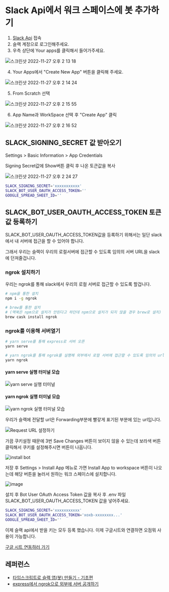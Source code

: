 # Slack Api에서 워크 스페이스에 봇 추가하기

1. [Slack Api](https://api.slack.com) 접속
2. 슬랙 계정으로 로그인해주세요.
3. 우측 상단에 Your apps를 클릭해서 들어가주세요.

![스크린샷 2022-11-27 오후 2 13 18](https://user-images.githubusercontent.com/20200820/204120342-7dc18a04-74b2-4670-8913-21bad80e981b.png)

4. Your Apps에서 "Create New App" 버튼을 클릭해 주세요.

![스크린샷 2022-11-27 오후 2 14 24](https://user-images.githubusercontent.com/20200820/204120365-a5d2ed65-52bc-48b9-8374-b16ca5b7a613.png)

5. From Scratch 선택

![스크린샷 2022-11-27 오후 2 15 55](https://user-images.githubusercontent.com/20200820/204120467-056de112-d5c8-41d3-908e-bd7476c7c3ba.png)

6. App Name과 WorkSpace 선택 후  "Create App" 클릭

![스크린샷 2022-11-27 오후 2 16 52](https://user-images.githubusercontent.com/20200820/204120466-7950953b-23a4-447f-94e5-885d9c51e080.png)

## SLACK_SIGNING_SECRET 값 받아오기

Settings > Basic Information > App Credentials

Signing Secret값에 Show버튼 클릭 후 나온 토큰값을 복사

![스크린샷 2022-11-27 오후 2 24 27](https://user-images.githubusercontent.com/20200820/204120662-43936fe2-96df-4949-a403-6b98390e42b8.png)

```sh
SLACK_SIGNING_SECRET='xxxxxxxxxxx'
SLACK_BOT_USER_OAUTH_ACCESS_TOKEN=''
GOOGLE_SPREAD_SHEET_ID=''
```

## SLACK_BOT_USER_OAUTH_ACCESS_TOKEN 토큰값 등록하기

SLACK_BOT_USER_OAUTH_ACCESS_TOKEN값을 등록하기 위해서는 일단 slack에서 내 서버에 접근을 할 수 있어야 합니다.

그래서 우리는 슬랙이 우리의 로컬서버에 접근할 수 있도록 임의의 서버 URL을 slack에 던져줄겁니다.

### ngrok 설치하기

우리는 ngrok를 통해 slack에서 우리의 로컬 서버로 접근할 수 있도록 할겁니다.

```bash
# npm을 통한 설치
npm i -g ngrok

# brew를 통한 설치 
# (맥북은 npm으로 설치가 안된다고 하던데 npm으로 설치가 되지 않을 경우 brew로 설치)
brew cask install ngrok
```

### ngrok를 이용해 서버열기

```bash
# yarn serve를 통해 express로 서버 오픈
yarn serve

# yarn ngrok를 통해 ngrok를 실행해 외부에서 로컬 서버에 접근할 수 있도록 임의의 url생성
yarn ngrok
```

#### yarn serve 실행 터미널 모습

![yarn serve 실행 터미널](https://user-images.githubusercontent.com/20200820/210161892-2d4a46e3-a60d-44bd-910e-bd3341863195.png)

#### yarn ngrok 실행 터미널 모습

![yarn ngrok 실행 터미널 모습](https://user-images.githubusercontent.com/20200820/210161927-a13e6359-4610-4143-8e0b-163d0564af87.png)

우리가 슬랙에 전달할 url은 Forwarding부분에 빨갛게 표기된 부분에 있는 url입니다.

![Request URL 설정하기](https://user-images.githubusercontent.com/20200820/210162218-dd290e81-01c6-4351-9578-2f152e5a19fb.png)

가끔 쿠키설정 때문에 3번 Save Changes 버튼이 보이지 않을 수 있는데 보라색 버튼 클릭해서 쿠키를 설정해주시면 버튼이 나옵니다.


![install bot](https://user-images.githubusercontent.com/20200820/210162288-654bd6d4-2436-48c1-a7a0-064b78bf5592.png)

저장 후 Settings > Install App 메뉴로 가면 Install App to workspace 버튼이 나오는데 해당 버튼을 눌러서 원하는 워크 스페이스에 설치합니다.

![image](https://user-images.githubusercontent.com/20200820/210162346-17181497-d5bb-4c43-ac64-854d1d831937.png)

설치 후 Bot User OAuth Access Token 값을 복사 후 .env 파일 SLACK_BOT_USER_OAUTH_ACCESS_TOKEN 값을 넣어주세요.

```sh
SLACK_SIGNING_SECRET='xxxxxxxxxxx'
SLACK_BOT_USER_OAUTH_ACCESS_TOKEN='xoxb-xxxxxxxx...'
GOOGLE_SPREAD_SHEET_ID=''
```

이제 슬랙 api에서 받을 키는 모두 등록 했습니다. 이제 구글시트와 연결하면 오점뭐 사용이 가능합니다.

[구글 시트 연동하러 가기](https://github.com/OhGyeongtaek/slack-recommand-bot/blob/main/docs/%EA%B5%AC%EA%B8%80%EC%8B%9C%ED%8A%B8%20%EC%97%B0%EB%8F%99%ED%95%98%EA%B8%B0.md)

## 레퍼런스

* [타입스크립트로 슬랙 앱(봇) 만들기 - 기초편](https://blog.gangnamunni.com/post/typescript-slack-bot/)
* [express에서 ngrok으로 외부에 서버 공개하기](https://velog.io/@nawnoes/express%EC%97%90%EC%84%9C-ngrok%EC%9C%BC%EB%A1%9C-%EC%99%B8%EB%B6%80%EC%97%90-%EC%84%9C%EB%B2%84-%EA%B3%B5%EA%B0%9C%ED%95%98%EA%B8%B0)